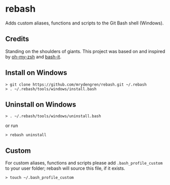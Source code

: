 # rebash

Adds custom aliases, functions and scripts to the Git Bash shell (Windows).

## Credits

Standing on the shoulders of giants. This project was based on and inspired by [oh-my-zsh](https://github.com/robbyrussell/oh-my-zsh) and [bash-it](https://github.com/revans/bash-it).

## Install on Windows

    > git clone https://github.com/mrydengren/rebash.git ~/.rebash
    > . ~/.rebash/tools/windows/install.bash
    
## Uninstall on Windows

    > . ~/.rebash/tools/windows/uninstall.bash
    
or run

    > rebash uninstall
    
## Custom

For custom aliases, functions and scripts please add `.bash_profile_custom` to your user folder; rebash will source this file, if it exists.

    > touch ~/.bash_profile_custom